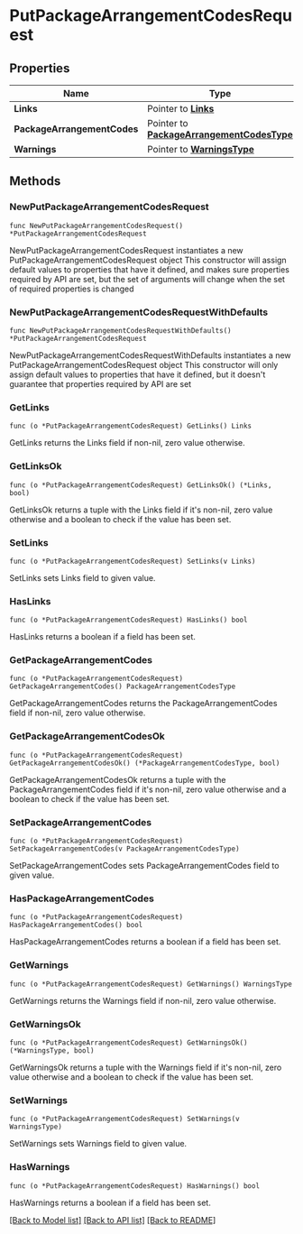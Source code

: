 # PutPackageArrangementCodesRequest

## Properties

Name | Type | Description | Notes
------------ | ------------- | ------------- | -------------
**Links** | Pointer to [**Links**](Links.md) |  | [optional] 
**PackageArrangementCodes** | Pointer to [**PackageArrangementCodesType**](PackageArrangementCodesType.md) |  | [optional] 
**Warnings** | Pointer to [**WarningsType**](WarningsType.md) |  | [optional] 

## Methods

### NewPutPackageArrangementCodesRequest

`func NewPutPackageArrangementCodesRequest() *PutPackageArrangementCodesRequest`

NewPutPackageArrangementCodesRequest instantiates a new PutPackageArrangementCodesRequest object
This constructor will assign default values to properties that have it defined,
and makes sure properties required by API are set, but the set of arguments
will change when the set of required properties is changed

### NewPutPackageArrangementCodesRequestWithDefaults

`func NewPutPackageArrangementCodesRequestWithDefaults() *PutPackageArrangementCodesRequest`

NewPutPackageArrangementCodesRequestWithDefaults instantiates a new PutPackageArrangementCodesRequest object
This constructor will only assign default values to properties that have it defined,
but it doesn't guarantee that properties required by API are set

### GetLinks

`func (o *PutPackageArrangementCodesRequest) GetLinks() Links`

GetLinks returns the Links field if non-nil, zero value otherwise.

### GetLinksOk

`func (o *PutPackageArrangementCodesRequest) GetLinksOk() (*Links, bool)`

GetLinksOk returns a tuple with the Links field if it's non-nil, zero value otherwise
and a boolean to check if the value has been set.

### SetLinks

`func (o *PutPackageArrangementCodesRequest) SetLinks(v Links)`

SetLinks sets Links field to given value.

### HasLinks

`func (o *PutPackageArrangementCodesRequest) HasLinks() bool`

HasLinks returns a boolean if a field has been set.

### GetPackageArrangementCodes

`func (o *PutPackageArrangementCodesRequest) GetPackageArrangementCodes() PackageArrangementCodesType`

GetPackageArrangementCodes returns the PackageArrangementCodes field if non-nil, zero value otherwise.

### GetPackageArrangementCodesOk

`func (o *PutPackageArrangementCodesRequest) GetPackageArrangementCodesOk() (*PackageArrangementCodesType, bool)`

GetPackageArrangementCodesOk returns a tuple with the PackageArrangementCodes field if it's non-nil, zero value otherwise
and a boolean to check if the value has been set.

### SetPackageArrangementCodes

`func (o *PutPackageArrangementCodesRequest) SetPackageArrangementCodes(v PackageArrangementCodesType)`

SetPackageArrangementCodes sets PackageArrangementCodes field to given value.

### HasPackageArrangementCodes

`func (o *PutPackageArrangementCodesRequest) HasPackageArrangementCodes() bool`

HasPackageArrangementCodes returns a boolean if a field has been set.

### GetWarnings

`func (o *PutPackageArrangementCodesRequest) GetWarnings() WarningsType`

GetWarnings returns the Warnings field if non-nil, zero value otherwise.

### GetWarningsOk

`func (o *PutPackageArrangementCodesRequest) GetWarningsOk() (*WarningsType, bool)`

GetWarningsOk returns a tuple with the Warnings field if it's non-nil, zero value otherwise
and a boolean to check if the value has been set.

### SetWarnings

`func (o *PutPackageArrangementCodesRequest) SetWarnings(v WarningsType)`

SetWarnings sets Warnings field to given value.

### HasWarnings

`func (o *PutPackageArrangementCodesRequest) HasWarnings() bool`

HasWarnings returns a boolean if a field has been set.


[[Back to Model list]](../README.md#documentation-for-models) [[Back to API list]](../README.md#documentation-for-api-endpoints) [[Back to README]](../README.md)


